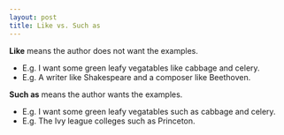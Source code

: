 ```yaml
---
layout: post
title: Like vs. Such as
---
```


**Like** means the author does not want the examples.

- E.g. I want some green leafy vegatables like cabbage and celery.
- E.g. A writer like Shakespeare and a composer like Beethoven.

**Such as** means the author wants the examples.

- E.g. I want some green leafy vegatables such as cabbage and celery.
- E.g. The Ivy league colleges such as Princeton.
